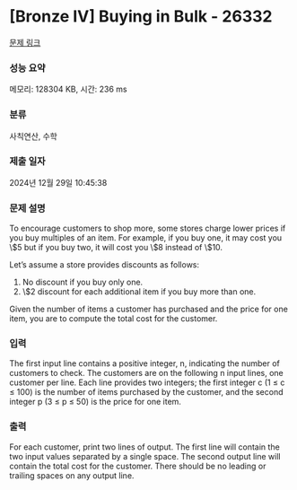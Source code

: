 # [Bronze IV] Buying in Bulk - 26332 

[문제 링크](https://www.acmicpc.net/problem/26332) 

### 성능 요약

메모리: 128304 KB, 시간: 236 ms

### 분류

사칙연산, 수학

### 제출 일자

2024년 12월 29일 10:45:38

### 문제 설명

<p style="user-select: auto !important;">To encourage customers to shop more, some stores charge lower prices if you buy multiples of an item. For example, if you buy one, it may cost you \$5 but if you buy two, it will cost you \$8 instead of \$10.</p>

<p style="user-select: auto !important;">Let’s assume a store provides discounts as follows:</p>

<ol style="user-select: auto !important;">
	<li style="user-select: auto !important;">No discount if you buy only one.</li>
	<li style="user-select: auto !important;">\$2 discount for each additional item if you buy more than one.</li>
</ol>

<p style="user-select: auto !important;">Given the number of items a customer has purchased and the price for one item, you are to compute the total cost for the customer.</p>

### 입력 

 <p style="user-select: auto !important;">The first input line contains a positive integer, n, indicating the number of customers to check. The customers are on the following n input lines, one customer per line. Each line provides two integers; the first integer c (1 ≤ c ≤ 100) is the number of items purchased by the customer, and the second integer p (3 ≤ p ≤ 50) is the price for one item.</p>

### 출력 

 <p style="user-select: auto !important;">For each customer, print two lines of output. The first line will contain the two input values separated by a single space. The second output line will contain the total cost for the customer. There should be no leading or trailing spaces on any output line.</p>

